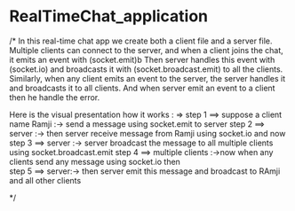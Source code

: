 # RealTimeChat_application 
/* In this real-time chat app  we create both a client file and a server file. 
Multiple clients can connect to the server, and when a client joins the chat,
it emits an event with (socket.emit)b Then server handles this event with (socket.io) and broadcasts it with (socket.broadcast.emit) to all the clients.
Similarly, when any client emits an event to the server, the server handles it and broadcasts it to all clients.
And when server emit an event to a client then he handle the error.


Here is the visual presentation how it works : =>
 step 1 ==>
 suppose a client name Ramji  :->  send a message using socket.emit to server 
 step 2 ==>
server  :-> then server receive message from Ramji using socket.io and now 
 step 3 ==>
server  :-> server broadcast the message to all multiple clients using socket.broadcast.emit 
step 4 ==>
multiple clients :->now when any clients send any message using socket.io then  
step 5 ==>
server:-> then server emit this message and broadcast to RAmji and all other clients

*/
